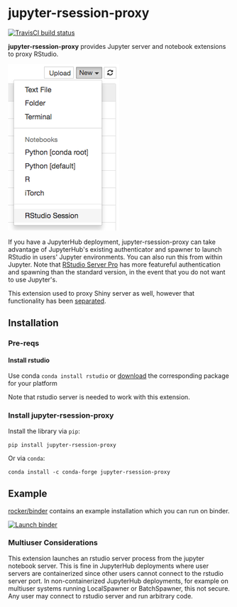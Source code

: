 # jupyter-rsession-proxy

[![TravisCI build status](https://img.shields.io/travis/com/jupyterhub/jupyter-rsession-proxy?logo=travis)](https://travis-ci.com/jupyterhub/jupyter-rsession-proxy)

**jupyter-rsession-proxy** provides Jupyter server and notebook extensions to proxy RStudio.

![Screenshot](screenshot.png)

If you have a JupyterHub deployment, jupyter-rsession-proxy can take advantage of JupyterHub's existing authenticator and spawner to launch RStudio in users' Jupyter environments. You can also run this from within Jupyter.
Note that [RStudio Server Pro](https://rstudio.com/products/rstudio-server-pro) has more featureful authentication and spawning than the standard version, in the event that you do not want to use Jupyter's.

This extension used to proxy Shiny server as well, however that functionality has been [separated](https://github.com/ryanlovett/jupyter-shiny-proxy).

## Installation

### Pre-reqs

#### Install rstudio
Use conda `conda install rstudio` or [download](https://www.rstudio.com/products/rstudio/download-server/) the corresponding package for your platform 

Note that rstudio server is needed to work with this extension.

### Install jupyter-rsession-proxy

Install the library via `pip`:
```
pip install jupyter-rsession-proxy
```
Or via `conda`:
```
conda install -c conda-forge jupyter-rsession-proxy
```

## Example

[rocker/binder](https://hub.docker.com/r/rocker/binder) contains an example installation which you can run on binder.

[![Launch binder](https://mybinder.org/badge_logo.svg)](https://mybinder.org/v2/gh/rocker-org/binder/master?urlpath=rstudio)

### Multiuser Considerations

This extension launches an rstudio server process from the jupyter notebook server. This is fine in JupyterHub deployments where user servers are containerized since other users cannot connect to the rstudio server port. In non-containerized JupyterHub deployments, for example on multiuser systems running LocalSpawner or BatchSpawner, this not secure. Any user may connect to rstudio server and run arbitrary code.
